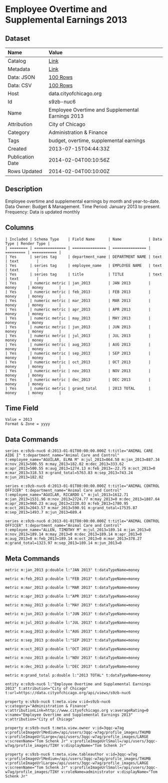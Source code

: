 # Employee Overtime and Supplemental Earnings 2013

## Dataset

| Name | Value |
| :--- | :---- |
| Catalog | [Link](https://catalog.data.gov/dataset/employee-overtime-and-supplemental-earnings-2013-449d3) |
| Metadata | [Link](https://data.cityofchicago.org/api/views/s9zb-nuc6) |
| Data: JSON | [100 Rows](https://data.cityofchicago.org/api/views/s9zb-nuc6/rows.json?max_rows=100) |
| Data: CSV | [100 Rows](https://data.cityofchicago.org/api/views/s9zb-nuc6/rows.csv?max_rows=100) |
| Host | data.cityofchicago.org |
| Id | s9zb-nuc6 |
| Name | Employee Overtime and Supplemental Earnings 2013 |
| Attribution | City of Chicago |
| Category | Administration & Finance |
| Tags | budget, overtime, supplemental earnings |
| Created | 2013-07-15T04:44:33Z |
| Publication Date | 2014-02-04T00:10:56Z |
| Rows Updated | 2014-02-04T00:10:00Z |

## Description

Employee overtime and supplemental earnings by month and year-to-date. Data Owner: Budget & Management. Time Period: January 2013 to present. Frequency: Data is updated monthly

## Columns

```ls
| Included | Schema Type    | Field Name      | Name            | Data Type | Render Type |
| ======== | ============== | =============== | =============== | ========= | =========== |
| Yes      | series tag     | department_name | DEPARTMENT NAME | text      | text        |
| Yes      | series tag     | employee_name   | EMPLOYEE NAME   | text      | text        |
| Yes      | series tag     | title           | TITLE           | text      | text        |
| Yes      | numeric metric | jan_2013        | JAN 2013        | money     | money       |
| Yes      | numeric metric | feb_2013        | FEB 2013        | money     | money       |
| Yes      | numeric metric | mar_2013        | MAR 2013        | money     | money       |
| Yes      | numeric metric | apr_2013        | APR 2013        | money     | money       |
| Yes      | numeric metric | may_2013        | MAY 2013        | money     | money       |
| Yes      | numeric metric | jun_2013        | JUN 2013        | money     | money       |
| Yes      | numeric metric | jul_2013        | JUL 2013        | money     | money       |
| Yes      | numeric metric | aug_2013        | AUG 2013        | money     | money       |
| Yes      | numeric metric | sep_2013        | SEP 2013        | money     | money       |
| Yes      | numeric metric | oct_2013        | OCT 2013        | money     | money       |
| Yes      | numeric metric | nov_2013        | NOV 2013        | money     | money       |
| Yes      | numeric metric | dec_2013        | DEC 2013        | money     | money       |
| Yes      | numeric metric | grand_total     | 2013 TOTAL      | money     | money       |
```

## Time Field

```ls
Value = 2013
Format & Zone = yyyy
```

## Data Commands

```ls
series e:s9zb-nuc6 d:2013-01-01T00:00:00.000Z t:title="ANIMAL CARE AIDE I" t:department_name="Animal Care and Control" t:employee_name="AGUILAR, ELMA M" m:jul_2013=864.58 m:jan_2013=887.34 m:nov_2013=500.55 m:may_2013=182.02 m:dec_2013=333.62 m:apr_2013=500.55 m:aug_2013=1274.13 m:feb_2013=-22.75 m:oct_2013=0 m:mar_2013=318.53 m:grand_total=5763.83 m:sep_2013=743.24 m:jun_2013=182.02

series e:s9zb-nuc6 d:2013-01-01T00:00:00.000Z t:title="ANIMAL CONTROL OFFICER" t:department_name="Animal Care and Control" t:employee_name="AGUILAR, RICARDO L" m:jul_2013=1612.71 m:jan_2013=1531.96 m:nov_2013=2724.77 m:may_2013=0 m:dec_2013=1887.64 m:apr_2013=960.23 m:aug_2013=2220.03 m:feb_2013=1780.95 m:oct_2013=2043.57 m:mar_2013=590.91 m:grand_total=17535.87 m:sep_2013=1493.7 m:jun_2013=689.4

series e:s9zb-nuc6 d:2013-01-01T00:00:00.000Z t:title="ANIMAL CONTROL OFFICER" t:department_name="Animal Care and Control" t:employee_name="ALLEN, TIMOTHY M" m:jul_2013=189.14 m:jan_2013=0 m:nov_2013=189.14 m:may_2013=0 m:dec_2013=189.14 m:apr_2013=0 m:aug_2013=0 m:feb_2013=189.14 m:oct_2013=0 m:mar_2013=378.27 m:grand_total=1323.97 m:sep_2013=189.14 m:jun_2013=0
```

## Meta Commands

```ls
metric m:jan_2013 p:double l:"JAN 2013" t:dataTypeName=money

metric m:feb_2013 p:double l:"FEB 2013" t:dataTypeName=money

metric m:mar_2013 p:double l:"MAR 2013" t:dataTypeName=money

metric m:apr_2013 p:double l:"APR 2013" t:dataTypeName=money

metric m:may_2013 p:double l:"MAY 2013" t:dataTypeName=money

metric m:jun_2013 p:double l:"JUN 2013" t:dataTypeName=money

metric m:jul_2013 p:double l:"JUL 2013" t:dataTypeName=money

metric m:aug_2013 p:double l:"AUG 2013" t:dataTypeName=money

metric m:sep_2013 p:double l:"SEP 2013" t:dataTypeName=money

metric m:oct_2013 p:double l:"OCT 2013" t:dataTypeName=money

metric m:nov_2013 p:double l:"NOV 2013" t:dataTypeName=money

metric m:dec_2013 p:double l:"DEC 2013" t:dataTypeName=money

metric m:grand_total p:double l:"2013 TOTAL" t:dataTypeName=money

entity e:s9zb-nuc6 l:"Employee Overtime and Supplemental Earnings 2013" t:attribution="City of Chicago" t:url=https://data.cityofchicago.org/api/views/s9zb-nuc6

property e:s9zb-nuc6 t:meta.view v:id=s9zb-nuc6 v:category="Administration & Finance" v:attributionLink=http://www.cityofchicago.org v:averageRating=0 v:name="Employee Overtime and Supplemental Earnings 2013" v:attribution="City of Chicago"

property e:s9zb-nuc6 t:meta.view.owner v:id=3qqc-w7ag v:profileImageUrlMedium=/api/users/3qqc-w7ag/profile_images/THUMB v:profileImageUrlLarge=/api/users/3qqc-w7ag/profile_images/LARGE v:screenName="Tom Schenk Jr" v:profileImageUrlSmall=/api/users/3qqc-w7ag/profile_images/TINY v:displayName="Tom Schenk Jr"

property e:s9zb-nuc6 t:meta.view.tableauthor v:id=3qqc-w7ag v:profileImageUrlMedium=/api/users/3qqc-w7ag/profile_images/THUMB v:profileImageUrlLarge=/api/users/3qqc-w7ag/profile_images/LARGE v:screenName="Tom Schenk Jr" v:profileImageUrlSmall=/api/users/3qqc-w7ag/profile_images/TINY v:roleName=administrator v:displayName="Tom Schenk Jr"
```
